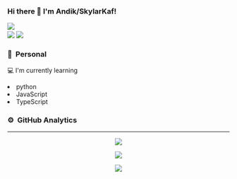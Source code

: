 ### Hi there 👋 I'm Andik/SkylarKaf!

<a href="https://github.com/SkylarKaf"><img src="https://cardivo.vercel.app/api?name=Andik Febriansyah&description=Hi, i'm SkylarKaf. Nice to meet you and i'm just newbie programer interested in the back end, but i'm want to be full stack dev :) &image=https://telegra.ph/file/b15cfdc4ad323112c0e99.jpg&usqp=CAU&backgroundColor=%23ecf0f1&instagram=@skylarkaf_&github=SkylarkAf&pattern=leaf&colorPattern=%23eaeaea" /><a> <br />
[<img src="https://img.shields.io/badge/whatsapp-%808080.svg?&style=for-the-badge&logo=whatsapp&logoColor=white">](https://wa.me/6282331660134?text=Hi+👋)
[<img src="https://img.shields.io/badge/instagram-%23E4405F.svg?&style=for-the-badge&logo=instagram&logoColor=white">](https://instagram.com/skylarkaf_)

### 🤠 &nbsp;Personal
💻 I'm currently learning 
 <li> python
 <li> JavaScript
 <li> TypeScript


###  ⚙ &nbsp;GitHub Analytics

---

<p align="center">
  <a href="https://github.com/SkylarKaf"><img src="https://github-readme-stats.vercel.app/api/top-langs?username=SkylarKaf&theme=tokyonight&layout=compact" /></a>
</p>

<p align="center">
  <a href="https://github.com/SkylarKaf"><img src="https://github-readme-stats.vercel.app/api?username=SkylarKaf&theme=tokyonight&show_icons=true" /></a>
</p>

<p align="center">
  <a href="https://github.com/SkylarKaf"><img src="https://github-readme-streak-stats.herokuapp.com?user=SkylarKaf&theme=tokyonight&hide_border=false&properties=background&border=%239611C5FF" /><a>
</p>
